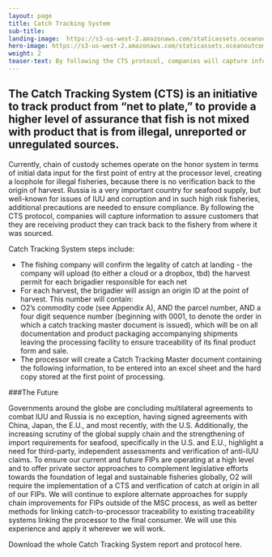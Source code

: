 ```yaml
---
layout: page 
title: Catch Tracking System
sub-title: 
landing-image: 	https://s3-us-west-2.amazonaws.com/staticassets.oceanoutcomes.org/rollover+images/catchtrackinghover.jpg
hero-image: https://s3-us-west-2.amazonaws.com/staticassets.oceanoutcomes.org/hero+photos/catchtrackinghero.jpg
weight: 2
teaser-text: By following the CTS protocol, companies will capture information to assure customers that they are receiving product they can track back to the fishery from where it was sourced. 
---
```


## The Catch Tracking System (CTS) is an initiative to track product from “net to plate,” to provide a higher level of assurance that fish is not mixed with product that is from illegal, unreported or unregulated sources.

Currently, chain of custody schemes operate on the honor system in terms of initial data input for the first point of entry at the processor level, creating a loophole for illegal fisheries, because there is no verification back to the origin of harvest. Russia is a very important country for seafood supply, but well-known for issues of IUU and corruption and in such high risk fisheries, additional precautions are needed to ensure compliance. By following the CTS protocol, companies will capture information to assure customers that they are receiving product they can track back to the fishery from where it was sourced.

Catch Tracking System steps include:

* The fishing company will confirm the legality of catch at landing - the company will upload (to either a cloud or a dropbox, tbd) the harvest permit for each brigadier responsible for each net 
* For each harvest, the brigadier will assign an origin ID at the point of harvest. This number will contain:  
* O2’s commodity code (see Appendix A), AND the parcel number, AND a four digit sequence number (beginning with 0001, to denote the order in which a catch tracking master document is issued), which will be on all documentation and product packaging accompanying shipments leaving the processing facility to ensure traceability of its final product form and sale.  
* The processor will create a Catch Tracking Master document containing the following information, to be entered into an excel sheet and the hard copy stored at the first point of processing. 
 
###The Future

Governments around the globe are concluding multilateral agreements to combat IUU and Russia is no exception, having signed agreements with China, Japan, the E.U., and most recently, with the U.S. Additionally, the increasing scrutiny of the global supply chain and the strengthening of import requirements for seafood, specifically in the U.S. and E.U., highlight a need for third-party, independent assessments and verification of anti-IUU claims. To ensure our current and future FIPs are operating at a high level and to offer private sector approaches to complement legislative efforts towards the foundation of legal and sustainable fisheries globally, O2 will require the implementation of a CTS and verification of catch at origin in all of our FIPs. We will continue to explore alternate approaches for supply chain improvements for FIPs outside of the MSC process, as well as better methods for linking catch-to-processor traceability to existing traceability systems linking the processor to the final consumer. We will use this experience and apply it wherever we will work.

Download the whole Catch Tracking System report and protocol here.


